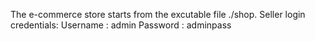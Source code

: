 The e-commerce store starts from the excutable file ./shop.
Seller login credentials:
Username : admin
Password : adminpass
